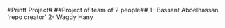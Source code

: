 #Printf Project#
##Project of team of 2 people##
1- Bassant Aboelhassan 'repo creator'
2- Wagdy Hany
